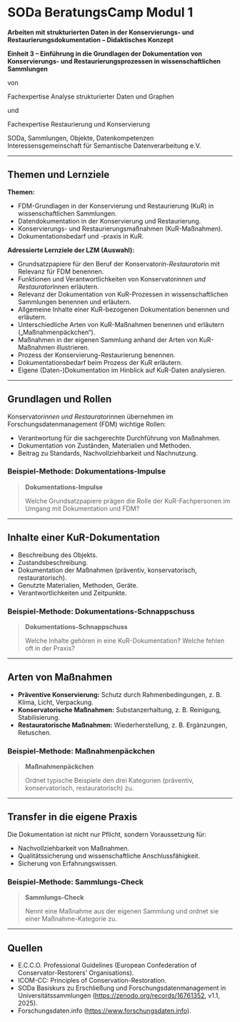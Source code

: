 <!--

author: Gudrun Schwenk und Canan Hastik  
email:    
version:  v1.2
language: DE

icon:     https://raw.githubusercontent.com/chastik/Beratung_Dateityp_Bild/refs/heads/main/SODa-Logo_full.svg
link:     https://raw.githubusercontent.com/chastik/Beratung/refs/heads/main/soda.css

comment:  SODA OERs

-->

# SODa BeratungsCamp Modul 1  

**Arbeiten mit strukturierten Daten in der Konservierungs- und Restaurierungsdokumentation – Didaktisches Konzept**  

**Einheit 3 – Einführung in die Grundlagen der Dokumentation von Konservierungs- und Restaurierungsprozessen in wissenschaftlichen Sammlungen**  

von  

Fachexpertise Analyse strukturierter Daten und Graphen  

und  

Fachexpertise Restaurierung und Konservierung  

SODa, Sammlungen, Objekte, Datenkompetenzen  
Interessensgemeinschaft für Semantische Datenverarbeitung e.V.  

---

## Themen und Lernziele

**Themen:**
- FDM-Grundlagen in der Konservierung und Restaurierung (KuR) in wissenschaftlichen Sammlungen.  
- Datendokumentation in der Konservierung und Restaurierung.  
- Konservierungs- und Restaurierungsmaßnahmen (KuR-Maßnahmen).  
- Dokumentationsbedarf und -praxis in KuR.  

**Adressierte Lernziele der LZM (Auswahl):**
- Grundsatzpapiere für den Beruf der Konservator*in-Restaurator*in mit Relevanz für FDM benennen.  
- Funktionen und Verantwortlichkeiten von Konservator*innen und Restaurator*innen erläutern.  
- Relevanz der Dokumentation von KuR-Prozessen in wissenschaftlichen Sammlungen benennen und erläutern.  
- Allgemeine Inhalte einer KuR-bezogenen Dokumentation benennen und erläutern.  
- Unterschiedliche Arten von KuR-Maßnahmen benennen und erläutern („Maßnahmenpäckchen“).  
- Maßnahmen in der eigenen Sammlung anhand der Arten von KuR-Maßnahmen illustrieren.  
- Prozess der Konservierung-Restaurierung benennen.  
- Dokumentationsbedarf beim Prozess der KuR erläutern.  
- Eigene (Daten-)Dokumentation im Hinblick auf KuR-Daten analysieren.  

---

## Grundlagen und Rollen

Konservator*innen und Restaurator*innen übernehmen im Forschungsdatenmanagement (FDM) wichtige Rollen:  
- Verantwortung für die sachgerechte Durchführung von Maßnahmen.  
- Dokumentation von Zuständen, Materialien und Methoden.  
- Beitrag zu Standards, Nachvollziehbarkeit und Nachnutzung.  

### Beispiel-Methode: Dokumentations-Impulse  

> **Dokumentations-Impulse**  
>
> Welche Grundsatzpapiere prägen die Rolle der KuR-Fachpersonen im Umgang mit Dokumentation und FDM?  

---

## Inhalte einer KuR-Dokumentation

- Beschreibung des Objekts.  
- Zustandsbeschreibung.  
- Dokumentation der Maßnahmen (präventiv, konservatorisch, restauratorisch).  
- Genutzte Materialien, Methoden, Geräte.  
- Verantwortlichkeiten und Zeitpunkte.  

### Beispiel-Methode: Dokumentations-Schnappschuss  

> **Dokumentations-Schnappschuss**  
>
> Welche Inhalte gehören in eine KuR-Dokumentation? Welche fehlen oft in der Praxis?  

---

## Arten von Maßnahmen

- **Präventive Konservierung:** Schutz durch Rahmenbedingungen, z. B. Klima, Licht, Verpackung.  
- **Konservatorische Maßnahmen:** Substanzerhaltung, z. B. Reinigung, Stabilisierung.  
- **Restauratorische Maßnahmen:** Wiederherstellung, z. B. Ergänzungen, Retuschen.  

### Beispiel-Methode: Maßnahmenpäckchen  

> **Maßnahmenpäckchen**  
>
> Ordnet typische Beispiele den drei Kategorien (präventiv, konservatorisch, restauratorisch) zu.  

---

## Transfer in die eigene Praxis

Die Dokumentation ist nicht nur Pflicht, sondern Voraussetzung für:  
- Nachvollziehbarkeit von Maßnahmen.  
- Qualitätssicherung und wissenschaftliche Anschlussfähigkeit.  
- Sicherung von Erfahrungswissen.  

### Beispiel-Methode: Sammlungs-Check  

> **Sammlungs-Check**  
>
> Nennt eine Maßnahme aus der eigenen Sammlung und ordnet sie einer Maßnahme-Kategorie zu.  

---

## Quellen

- E.C.C.O. Professional Guidelines (European Confederation of Conservator-Restorers' Organisations).  
- ICOM-CC: Principles of Conservation-Restoration.  
- SODa Basiskurs zu Erschließung und Forschungsdatenmanagement in Universitätssammlungen (https://zenodo.org/records/16761352, v1.1, 2025).  
- Forschungsdaten.info (https://www.forschungsdaten.info).  
